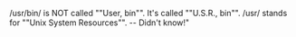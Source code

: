 /usr/bin/ is NOT called ""User, bin"". It's called ""U.S.R., bin"". /usr/ stands for ""Unix System Resources"".  -- Didn't know!"
